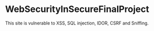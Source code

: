 # WebSecurityInSecureFinalProject

This site is vulnerable to XSS, SQL injection, IDOR, CSRF and Sniffing.